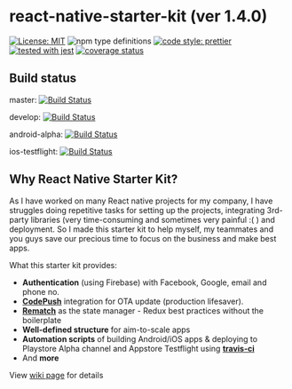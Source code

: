 # react-native-starter-kit (ver 1.4.0)

[![License: MIT](https://img.shields.io/badge/License-MIT-yellow.svg)](https://opensource.org/licenses/MIT)
![npm type definitions](https://shields-staging.herokuapp.com/npm/types/typescript)
[![code style: prettier](https://img.shields.io/badge/code_style-prettier-ff69b4.svg?style=flat-square)](https://github.com/prettier/prettier)
[![tested with jest](https://img.shields.io/badge/tested_with-jest-99424f.svg)](https://github.com/facebook/jest)
[![coverage status](https://coveralls.io/repos/github/thinhtran3588/react-native-starter-kit/badge.svg?branch=master)](https://coveralls.io/github/thinhtran3588/react-native-starter-kit?branch=master)

## Build status

master: [![Build Status](https://travis-ci.com/thinhtran3588/react-native-starter-kit.svg?branch=master)](https://travis-ci.com/thinhtran3588/react-native-starter-kit)

develop: [![Build Status](https://travis-ci.com/thinhtran3588/react-native-starter-kit.svg?branch=develop)](https://travis-ci.com/thinhtran3588/react-native-starter-kit)

android-alpha: [![Build Status](https://travis-ci.com/thinhtran3588/react-native-starter-kit.svg?branch=android-alpha)](https://travis-ci.com/thinhtran3588/react-native-starter-kit)

ios-testflight: [![Build Status](https://travis-ci.com/thinhtran3588/react-native-starter-kit.svg?branch=ios-testflight)](https://travis-ci.com/thinhtran3588/react-native-starter-kit)

## Why React Native Starter Kit?

As I have worked on many React native projects for my company, I have struggles doing repetitive tasks for setting up the projects, integrating 3rd-party libraries (very time-consuming and sometimes very painful :( ) and deployment. So I made this starter kit to help myself, my teammates and you guys save our precious time to focus on the business and make best apps.

What this starter kit provides:

- **Authentication** (using Firebase) with Facebook, Google, email and phone no.
- **[CodePush](https://github.com/microsoft/react-native-code-push)** integration for OTA update (production lifesaver).
- **[Rematch](https://github.com/thinhtran3588/react-native-starter-kit/wiki)** as the state manager - Redux best practices without the boilerplate
- **Well-defined structure** for aim-to-scale apps
- **Automation scripts** of building Android/iOS apps & deploying to Playstore Alpha channel and Appstore Testflight using **[travis-ci](https://travis-ci.com/)**
- And **more**

View [wiki page](https://github.com/thinhtran3588/react-native-starter-kit/wiki) for details

